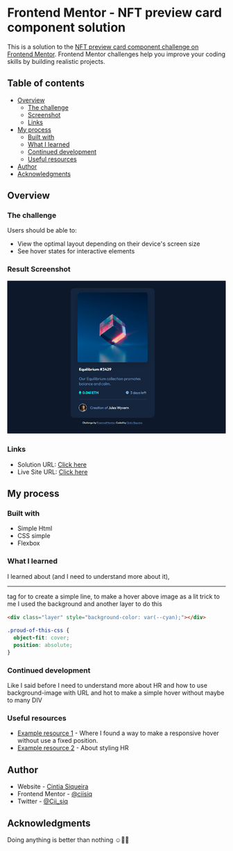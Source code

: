 # Frontend Mentor - NFT preview card component solution

This is a solution to the [NFT preview card component challenge on Frontend Mentor](https://www.frontendmentor.io/challenges/nft-preview-card-component-SbdUL_w0U). Frontend Mentor challenges help you improve your coding skills by building realistic projects.

## Table of contents

- [Overview](#overview)
  - [The challenge](#the-challenge)
  - [Screenshot](#screenshot)
  - [Links](#links)
- [My process](#my-process)
  - [Built with](#built-with)
  - [What I learned](#what-i-learned)
  - [Continued development](#continued-development)
  - [Useful resources](#useful-resources)
- [Author](#author)
- [Acknowledgments](#acknowledgments)

## Overview

### The challenge

Users should be able to:

- View the optimal layout depending on their device's screen size
- See hover states for interactive elements

### Result Screenshot

![](./images/screenshot.png)

### Links

- Solution URL: [Click here](https://github.com/ciisiq/challenge-preview-card-component)
- Live Site URL: [Click here](https://ciisiq.github.io/challenge-preview-card-component/)

## My process

### Built with

- Simple Html
- CSS simple
- Flexbox

### What I learned

I learned about (and I need to understand more about it), <hr> tag for to create a simple line, to make a hover above image as a lit trick to me I used the background and another layer to do this

```html
<div class="layer" style="background-color: var(--cyan);"></div>
```

```css
.proud-of-this-css {
  object-fit: cover;
  position: absolute;
}
```

### Continued development

Like I said before I need to understand more about HR and how to use background-image with URL and hot to make a simple hover without maybe to many DIV

### Useful resources

- [Example resource 1](https://www.youtube.com/watch?v=xZHOYh0dnPw) - Where I found a way to make a responsive hover without use a fixed position.
- [Example resource 2](https://www.w3schools.com/tags/tag_hr.asp) - About styling HR

## Author

- Website - [Cintia Siqueira](https://cisiq.dev/)
- Frontend Mentor - [@ciisiq](https://www.frontendmentor.io/profile/ciisiq)
- Twitter - [@Cii_siq](https://twitter.com/Cii_siq)

## Acknowledgments

Doing anything is better than nothing ☺️🙌🏻
